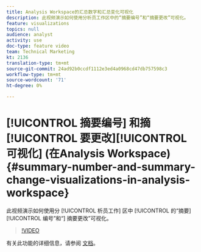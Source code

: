 ```yaml
---
title: Analysis Workspace的汇总数字和汇总变化可视化
description: 此视频演示如何使用分析员工作区中的“摘要编号”和“摘要更改”可视化。
feature: visualizations
topics: null
audience: analyst
activity: use
doc-type: feature video
team: Technical Marketing
kt: 2136
translation-type: tm+mt
source-git-commit: 24ad92b0ccdf1112e3ed4a0968cd47db757598c3
workflow-type: tm+mt
source-wordcount: '71'
ht-degree: 0%

---
```



# [!UICONTROL 摘要编号] 和摘 [!UICONTROL 要更改][!UICONTROL 可视化] (在Analysis Workspace) {#summary-number-and-summary-change-visualizations-in-analysis-workspace}

此视频演示如何使用分 [!UICONTROL 析员工作] 区中 [!UICONTROL 的“摘要][!UICONTROL 编号”和“] 摘要更改”可视化。

>[!VIDEO](https://video.tv.adobe.com/v/23992/?quality=12)

有关此功能的详细信息，请参阅 [文档](https://marketing.adobe.com/resources/help/en_US/analytics/analysis-workspace/summary-number-change.html)。
